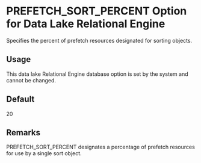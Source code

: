 <!-- loioa64b37be84f21015bf689f8b055c43c3 -->

# PREFETCH\_SORT\_PERCENT Option for Data Lake Relational Engine

Specifies the percent of prefetch resources designated for sorting objects.



<a name="loioa64b37be84f21015bf689f8b055c43c3__section_rv2_mvs_swb"/>

## Usage

This data lake Relational Engine database option is set by the system and cannot be changed.



<a name="loioa64b37be84f21015bf689f8b055c43c3__iq_refso_859"/>

## Default

20



<a name="loioa64b37be84f21015bf689f8b055c43c3__iq_refso_861"/>

## Remarks

PREFETCH\_SORT\_PERCENT designates a percentage of prefetch resources for use by a single sort object.

